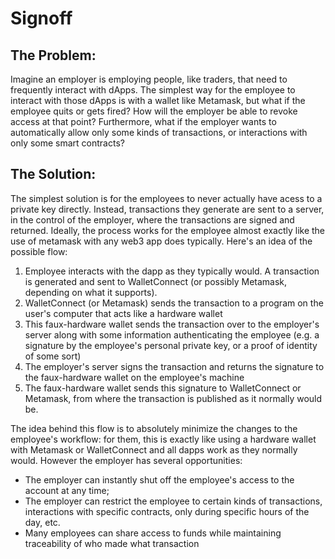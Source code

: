# Signoff

## The Problem:
Imagine an employer is employing people, like traders, that need to frequently interact with dApps.
The simplest way for the employee to interact with those dApps is with a wallet like Metamask, but what if the employee quits or gets fired? 
How will the employer be able to revoke access at that point? Furthermore, what if the employer wants to automatically allow only some kinds of transactions, or interactions with only some smart contracts?

## The Solution:
The simplest solution is for the employees to never actually have acess to a private key directly. Instead, transactions they generate are sent to a server, in the control of the employer, where the transactions are signed and returned. Ideally, the process works for the employee almost exactly like the use of metamask with any web3 app does typically. Here's an idea of the possible flow:

1. Employee interacts with the dapp as they typically would. A transaction is generated and sent to WalletConnect (or possibly Metamask, depending on what it supports).
2. WalletConnect (or Metamask) sends the transaction to a program on the user's computer that acts like a hardware wallet
3. This faux-hardware wallet sends the transaction over to the employer's server along with some information authenticating the employee (e.g. a signature by the employee's personal private key, or a proof of identity of some sort)
4. The employer's server signs the transaction and returns the signature to the faux-hardware wallet on the employee's machine
5. The faux-hardware wallet sends this signature to WalletConnect or Metamask, from where the transaction is published as it normally would be.

The idea behind this flow is to absolutely minimize the changes to the employee's workflow: for them, this is exactly like using a hardware wallet with Metamask or WalletConnect and all dapps work as they normally would. However the employer has several opportunities:
* The employer can instantly shut off the employee's access to the account at any time;
* The employer can restrict the employee to certain kinds of transactions, interactions with specific contracts, only during specific hours of the day, etc.
* Many employees can share access to funds while maintaining traceability of who made what transaction
